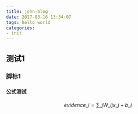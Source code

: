 ```yaml
---
title: john-blog
date: 2017-03-16 13:34:07
tags: hello world
categories:
- init
---
```

## 测试1
### 脚标1
#### 公式测试
$$ evidence\_{i}=\sum \_{j}W\_{ij}x\_{j}+b\_{i} $$
